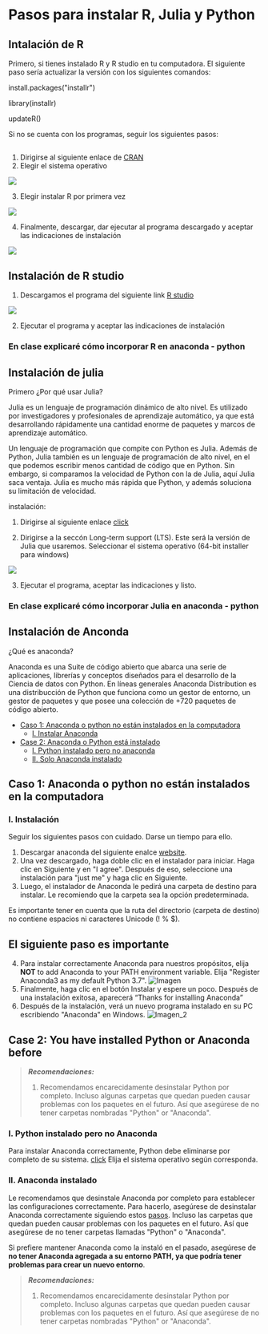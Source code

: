 # Pasos para instalar R, Julia y Python


## Intalación de R

Primero, si tienes instalado R y R studio en tu computadora. El siguiente paso sería actualizar la versión con los siguientes comandos:

install.packages("installr")

library(installr)

updateR()

Si no se cuenta con los programas, seguir los siguientes pasos:

## <a name="R"></a>

1. Dirigirse al siguiente enlace de [CRAN](https://cran.r-project.org/)
2. Elegir el sistema operativo 

<img src="imagenes/r_download.png">

3. Elegir instalar R por primera vez

<img src="imagenes/r_download_1.png">

4. Finalmente, descargar, dar ejecutar al programa descargado y aceptar las indicaciones de instalación

<img src="imagenes/r_download_2.png">

## <a name="R-studio"></a> Instalación de R studio 

1. Descargamos el programa del siguiente link [R studio](https://www.rstudio.com/products/rstudio/download/)

<img src="imagenes/R-studio-1.png">

2. Ejecutar el programa y aceptar las indicaciones de instalación

### En clase explicaré cómo incorporar R en anaconda - python 


## <a name="julia"></a> Instalación de julia 

Primero ¿Por qué usar Julia?

Julia es un lenguaje de programación dinámico de alto nivel. Es utilizado por investigadores y profesionales de aprendizaje automático, ya que está desarrollando rápidamente una cantidad enorme de paquetes y marcos de aprendizaje automático.

Un lenguaje de programación que compite con Python es Julia. Además de Python, Julia también es un lenguaje de programación de alto nivel, en el que podemos escribir menos cantidad de código que en Python. Sin embargo, si comparamos la velocidad de Python con la de Julia, aquí Julia saca ventaja. Julia es mucho más rápida que Python, y además soluciona su limitación de velocidad. 

instalación:

1. Dirigirse al siguiente enlace [click](https://julialang.org/downloads/)

2. Dirigirse a la seccón Long-term support (LTS). Este será la versión de Julia que usaremos. Seleccionar el sistema operativo (64-bit installer para windows) 

<img src="imagenes/julia.png">


3. Ejecutar el programa, aceptar las indicaciones y listo. 

### En clase explicaré cómo incorporar Julia en anaconda - python 

## <a name="Anaconda"></a> Instalación de Anconda

¿Qué es anaconda?

Anaconda es una Suite de código abierto que abarca una serie de aplicaciones, librerías y conceptos diseñados para el desarrollo de la Ciencia de datos con Python. En líneas generales Anaconda Distribution es una distribucción de Python que funciona como un gestor de entorno, un gestor de paquetes y que posee una colección de +720 paquetes de código abierto.

- [Caso 1: Anaconda o python no están instalados en la computadora](#case_1)
  * [I. Instalar Anaconda](#anaconda)
- [Case 2: Anaconda o Python está instalado](#case_2)
  * [I. Python instalado pero no anaconda](#Py_A)
  * [II. Solo Anaconda instalado](#justA)
  

## <a name="case_1"></a> **Caso 1: Anaconda o python no están instalados en la computadora**


### <a name="anaconda"></a>I. Instalación

Seguir los siguientes pasos con cuidado. Darse un tiempo para ello.

1. Descargar anaconda del siguiente enalce [website](https://www.anaconda.com/products/individual#windows). 
2. Una vez descargado, haga doble clic en el instalador para iniciar. Haga clic en Siguiente y en "I agree". Después de eso, seleccione una instalación para "just me" y haga clic en Siguiente.
3. Luego, el instalador de Anaconda le pedirá una carpeta de destino para instalar. Le recomiendo que la carpeta sea la opción predeterminada. 

Es importante tener en cuenta que la ruta del directorio (carpeta de destino) no contiene espacios ni caracteres Unicode (! % $).

## El siguiente paso es importante
4.  Para instalar correctamente Anaconda para nuestros propósitos, elija **NOT** to add Anaconda to your PATH environment variable. Elija "Register Anaconda3 as my default Python 3.7". 
![Imagen](https://docs.anaconda.com/_images/win-install-options.png)
5. Finalmente, haga clic en el botón Instalar y espere un poco. Después de una instalación exitosa, aparecerá “Thanks for installing Anaconda”
6. Después de la instalación, verá un nuevo programa instalado en su PC escribiendo "Anaconda" en Windows.
![Imagen_2](https://docs.anaconda.com/_images/win-navigator.png)



## <a name="case_2"></a>**Case 2: You have installed Python or Anaconda before**


> **_Recomendaciones:_** 
> 1. Recomendamos encarecidamente desinstalar Python por completo. Incluso algunas carpetas que quedan pueden causar problemas con los paquetes en el futuro. Así que asegúrese de no tener carpetas nombradas "Python" or "Anaconda".

### <a name="Py_A"></a> I. Python instalado pero no Anaconda
Para instalar Anaconda correctamente, Python debe eliminarse por completo de su sistema. [click](https://www.educative.io/edpresso/how-to-uninstall-python) Elija el sistema operativo según corresponda. 

### <a name="justA"></a> II. Anaconda instalado

Le recomendamos que desinstale Anaconda por completo para establecer las configuraciones correctamente. Para hacerlo, asegúrese de desinstalar Anaconda correctamente siguiendo estos [pasos](https://docs.anaconda.com/anaconda/install/uninstall/). Incluso las carpetas que quedan pueden causar problemas con los paquetes en el futuro. Así que asegúrese de no tener carpetas llamadas "Python" o "Anaconda".

Si prefiere mantener Anaconda como la instaló en el pasado, asegúrese de **no tener Anaconda agregada a su entorno PATH, ya que podría tener problemas para crear un nuevo entorno**.


> **_Recomendaciones:_** 
> 1. Recomendamos encarecidamente desinstalar Python por completo. Incluso algunas carpetas que quedan pueden causar problemas con los paquetes en el futuro. Así que asegúrese de no tener carpetas nombradas "Python" or "Anaconda".